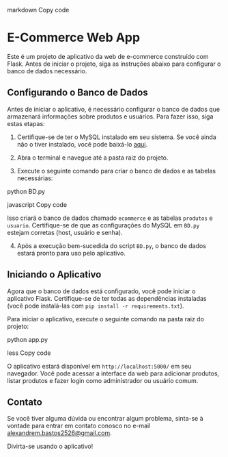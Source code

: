 markdown
Copy code
# E-Commerce Web App

Este é um projeto de aplicativo da web de e-commerce construído com Flask. Antes de iniciar o projeto, siga as instruções abaixo para configurar o banco de dados necessário.

## Configurando o Banco de Dados

Antes de iniciar o aplicativo, é necessário configurar o banco de dados que armazenará informações sobre produtos e usuários. Para fazer isso, siga estas etapas:

1. Certifique-se de ter o MySQL instalado em seu sistema. Se você ainda não o tiver instalado, você pode baixá-lo [aqui](https://dev.mysql.com/downloads/installer/).

2. Abra o terminal e navegue até a pasta raiz do projeto.

3. Execute o seguinte comando para criar o banco de dados e as tabelas necessárias:

python BD.py

javascript
Copy code

Isso criará o banco de dados chamado `ecommerce` e as tabelas `produtos` e `usuario`. Certifique-se de que as configurações do MySQL em `BD.py` estejam corretas (host, usuário e senha).

4. Após a execução bem-sucedida do script `BD.py`, o banco de dados estará pronto para uso pelo aplicativo.

## Iniciando o Aplicativo

Agora que o banco de dados está configurado, você pode iniciar o aplicativo Flask. Certifique-se de ter todas as dependências instaladas (você pode instalá-las com `pip install -r requirements.txt`).

Para iniciar o aplicativo, execute o seguinte comando na pasta raiz do projeto:

python app.py

less
Copy code

O aplicativo estará disponível em `http://localhost:5000/` em seu navegador. Você pode acessar a interface da web para adicionar produtos, listar produtos e fazer login como administrador ou usuário comum.

## Contato

Se você tiver alguma dúvida ou encontrar algum problema, sinta-se à vontade para entrar em contato conosco no e-mail alexandrem.bastos2526@gmail.com.

Divirta-se usando o aplicativo!

